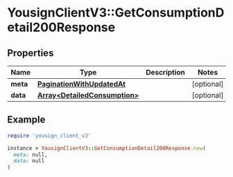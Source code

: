 # YousignClientV3::GetConsumptionDetail200Response

## Properties

| Name | Type | Description | Notes |
| ---- | ---- | ----------- | ----- |
| **meta** | [**PaginationWithUpdatedAt**](PaginationWithUpdatedAt.md) |  | [optional] |
| **data** | [**Array&lt;DetailedConsumption&gt;**](DetailedConsumption.md) |  | [optional] |

## Example

```ruby
require 'yousign_client_v3'

instance = YousignClientV3::GetConsumptionDetail200Response.new(
  meta: null,
  data: null
)
```


